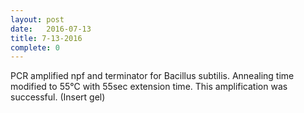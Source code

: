 ```yaml
---
layout: post
date:   2016-07-13
title: 7-13-2016
complete: 0
---
```


PCR amplified npf and terminator for Bacillus subtilis. Annealing time modified to 55℃ with 55sec extension time. This amplification was successful. 
(Insert gel)